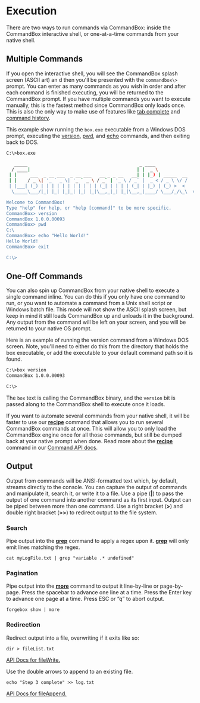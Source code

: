 # Execution

There are two ways to run commands via CommandBox: inside the CommandBox interactive
shell, or one-at-a-time commands from your native shell.

## Multiple Commands

If you open the interactive shell, you will see the CommandBox splash screen (ASCII
art) an d then you'll be presented with the `commandbox\>` prompt.
You can enter as many commands as you wish in order and after each
command is finished executing, you will be returned to the CommandBox
prompt. If you have multiple commands you want to execute manually, this
is the fastest method since CommandBox only loads once. This is also the
only way to make use of features like [tab complete](usage/tab_completion.md) and [command
history](usage/command_history.md).

This example show running the `box.exe` executable from a Windows DOS
prompt, executing the [version](http://apidocs.ortussolutions.com/commandbox/1.0.0/index.html?commandbox/system/commands/version.html), [pwd](http://apidocs.ortussolutions.com/commandbox/1.0.0/index.html?commandbox/system/commands/pwd.html), and [echo](http://apidocs.ortussolutions.com/commandbox/1.0.0/index.html?commandbox/system/commands/echo.html) commands, and
then exiting back to DOS.

```bash
C:\>box.exe

   _____                                          _ ____            
  / ____|                                        | |  _ \           
 | |     ___  _ __ ___  _ __ ___   __ _ _ __   __| | |_) | _____  __
 | |    / _ \| '_ ` _ \| '_ ` _ \ / _` | '_ \ / _` |  _ < / _ \ \/ /
 | |___| (_) | | | | | | | | | | | (_| | | | | (_| | |_) | (_) >  < 
  \_____\___/|_| |_| |_|_| |_| |_|\__,_|_| |_|\__,_|____/ \___/_/\_\  v1.0.0.00093

Welcome to CommandBox!
Type "help" for help, or "help [command]" to be more specific.
CommandBox> version
CommandBox 1.0.0.00093
CommandBox> pwd
C:\
CommandBox> echo "Hello World!"
Hello World!
CommandBox> exit

C:\>
```

## One-Off Commands

You can also spin up CommandBox from your native shell to execute a single command inline. You can do this if you only have one command to run, or you want to automate a command from a Unix shell script or Windows batch file. This mode will not show the ASCII splash screen, but keep in mind it still loads CommandBox up and unloads it in the background. Any output from the command will be left on your screen, and you will be returned to your native OS prompt.

Here is an example of running the version command from a Windows DOS screen. Note, you'll need to either do this from the directory that holds the box executable, or add the executable to your default command path so it is found.

```bash
C:\>box version
CommandBox 1.0.0.00093

C:\>
```

The `box` text is calling the CommandBox binary, and the `version` bit is passed along to the CommandBox shell to execute once it loads.


If you want to automate several commands from your native shell, it will
be faster to use our **[recipe][]** command that allows you to run
several CommandBox commands at once. This will allow you to only load
the CommandBox engine once for all those commands, but still be dumped
back at your native prompt when done. Read more about the
**[recipe][1]** command in our [Command API docs][1].

Output
------

Output from commands will be ANSI-formatted text which, by default,
streams directly to the console. You can capture the output of commands
and manipulate it, search it, or write it to a file. Use a pipe (**|**)
to pass the output of one command into another command as its first
input. Output can be piped between more than one command. Use a right
bracket (**\>**) and double right bracket (**\>\>**) to redirect output
to the file system.

### Search

Pipe output into the **[grep][]** command to apply a regex upon it.
**[grep][]** will only emit lines matching the regex.

``` {.javascript}
cat myLogFile.txt | grep "variable .* undefined"
```

### Pagination

Pipe output into the **[more][]** command to output it line-by-line or
page-by-page. Press the spacebar to advance one line at a time. Press
the Enter key to advance one page at a time. Press ESC or “q” to abort
output.

``` {.javascript}
forgebox show | more
```

### Redirection

Redirect output into a file, overwriting if it exits like so:

``` {.javascript}
dir > fileList.txt
```

[API Docs for fileWrite.][]

Use the double arrows to append to an existing file.

``` {.javascript}
echo "Step 3 complete" >> log.txt
```

[API Docs for fileAppend.][]

  [recipe]: http://apidocs.ortussolutions.com/commandbox/1.0.0/index.html?commandbox/system/commands/recipe.html
    "wikilink"
  [1]: http://apidocs.ortussolutions.com/commandbox/1.0.0/index.html?commandbox/system/commands/recipe.html
  [grep]: http://apidocs.ortussolutions.com/commandbox/1.0.0/index.html?commandbox/system/commands/grep.html
  [more]: http://apidocs.ortussolutions.com/commandbox/1.0.0/index.html?commandbox/system/commands/more.html
  [API Docs for fileWrite.]: http://apidocs.ortussolutions.com/commandbox/1.0.0/index.html?commandbox/system/commands/fileWrite.html
  [API Docs for fileAppend.]: http://apidocs.ortussolutions.com/commandbox/1.0.0/index.html?commandbox/system/commands/fileAppend.html
